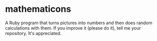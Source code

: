 # mathematicons
A Ruby program that turns pictures into numbers and then does random calculations with them. If you improve it (please do it), tell me your repository. It's appreciated.
